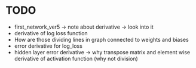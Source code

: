 # TODO
* first_network_ver5 -> note about derivative -> look into it
* derivative of log loss function
* How are those dividing lines in graph connected to weights and biases
* error derivative for log_loss
* hidden layer error derivative -> why transpose matrix and element wise derivative of activation function (why not division)